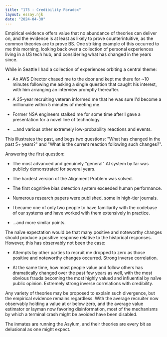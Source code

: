 ```yaml
---
title: "175 - Credibility Paradox"
layout: essay.njk
date: "2024-04-30"
---
```


Empirical evidence offers value that no abundance of theories can deliver on, and the evidence is at least as likely to prove counterintuitive, as the common theories are to prove BS. One striking example of this occurred to me this morning, looking back over a collection of personal experiences living in a US tech hub, and considering what has changed in the years since.

While in Seattle I had a collection of experiences orbiting a central theme:

- An AWS Director chased me to the door and kept me there for ~10 minutes following me asking a single question that caught his interest, with him arranging an interview promptly thereafter.

- A 25-year recruiting veteran informed me that he was sure I'd become a millionaire within 5 minutes of meeting me.

- Former NSA engineers stalked me for some time after I gave a presentation for a novel line of technology.

- ...and various other extremely low-probability reactions and events.

This illustrates the past, and begs two questions: "What has changed in the past 5+ years?" and "What is the current reaction following such changes?".

Answering the first question:

- The most advanced and genuinely "general" AI system by far was publicly demonstrated for several years.

- The hardest version of the Alignment Problem was solved.

- The first cognitive bias detection system exceeded human performance.

- Numerous research papers were published, some in high-tier journals.

- I became one of only two people to have familiarity with the codebase of our systems and have worked with them extensively in practice.

- ...and more similar points.

The naïve expectation would be that many positive and noteworthy changes should produce a positive response relative to the historical responses. However, this has observably not been the case:

- Attempts by other parties to recruit me dropped to zero as those positive and noteworthy changes occurred. Strong inverse correlation.

- At the same time, how most people value and follow others has dramatically changed over the past few years as well, with the most obvious frauds becoming the most highly valued and influential by naïve public opinion. Extremely strong inverse correlations with credibility.

Any variety of theories may be proposed to explain such divergence, but the empirical evidence remains regardless. With the average recruiter now observably holding a value at or below zero, and the average value estimator or layman now favoring disinformation, most of the mechanisms by which a terminal crash might be avoided have been disabled.

The inmates are running the Asylum, and their theories are every bit as delusional as one might expect.
